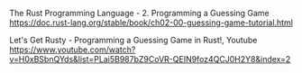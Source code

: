 The Rust Programming Language - 2. Programming a Guessing Game  
<https://doc.rust-lang.org/stable/book/ch02-00-guessing-game-tutorial.html>

Let's Get Rusty - Programming a Guessing Game in Rust!, Youtube  
<https://www.youtube.com/watch?v=H0xBSbnQYds&list=PLai5B987bZ9CoVR-QEIN9foz4QCJ0H2Y8&index=2>
